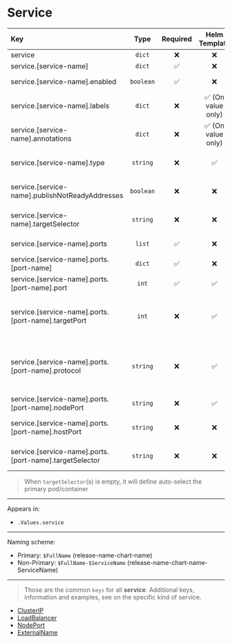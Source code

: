 # Service

| Key                                                     |   Type    | Required |   Helm Template    |                     Default                      | Description                                                                                                                                       |
| :------------------------------------------------------ | :-------: | :------: | :----------------: | :----------------------------------------------: | :------------------------------------------------------------------------------------------------------------------------------------------------ |
| service                                                 |  `dict`   |    ❌    |         ❌         |                       `{}`                       | Define the service as dicts                                                                                                                       |
| service.[service-name]                                  |  `dict`   |    ✅    |         ❌         |                       `{}`                       | Holds service definition                                                                                                                          |
| service.[service-name].enabled                          | `boolean` |    ✅    |         ❌         |                     `false`                      | Enables or Disables the service                                                                                                                   |
| service.[service-name].labels                           |  `dict`   |    ❌    | ✅ (On value only) |                       `{}`                       | Additional labels for service                                                                                                                     |
| service.[service-name].annotations                      |  `dict`   |    ❌    | ✅ (On value only) |                       `{}`                       | Additional annotations for service                                                                                                                |
| service.[service-name].type                             | `string`  |    ❌    |         ✅         |                   `ClusterIP`                    | Define the service type (ClusterIP, LoadBalancer, NodePort, ExternalName)                                                             |
| service.[service-name].publishNotReadyAddresses         | `boolean` |    ❌    |         ❌         |                     `false`                      | Define whether to publishNotReadyAddresses or not                                                                                                 |
| service.[service-name].targetSelector                   | `string`  |    ❌    |         ❌         |                       `""`                       | Define the pod to link the service, by default will use the primary pod                                                                           |
| service.[service-name].ports                            |  `list`   |    ✅    |         ❌         |                       `{}`                       | Define the ports of the service                                                                                                                   |
| service.[service-name].ports.[port-name]                |  `dict`   |    ✅    |         ❌         |                       `{}`                       | Define the port dict                                                                                                                              |
| service.[service-name].ports.[port-name].port           |   `int`   |    ✅    |         ✅         |                                                  | Define the port that will be exposed by the service                                                                                               |
| service.[service-name].ports.[port-name].targetPort     |   `int`   |    ❌    |         ✅         |                `[port-name].port`                | Define the target port (No named ports, as this will be used to assign the containerPort to containers)                                           |
| service.[service-name].ports.[port-name].protocol       | `string`  |    ❌    |         ✅         | `{{ .Values.fallbackDefaults.serviceProtocol }}` | Define the port protocol (http, https, tcp, udp). (Also used by the container ports and probes, http and https are converted to tcp where needed) |
| service.[service-name].ports.[port-name].nodePort       | `string`  |    ❌    |         ✅         |                                                  | Define the node port                                                                                                                              |
| service.[service-name].ports.[port-name].hostPort       | `string`  |    ❌    |         ❌         |                                                  | Define the hostPort, should be **avoided**, unless **ABSOLUTELY** necessary                                                                       |
| service.[service-name].ports.[port-name].targetSelector | `string`  |    ❌    |         ❌         |                                                  | Define the container to link this port (Must be on under the pod linked above)                                                                    |

> When `targetSelector`(s) is empty, it will define auto-select the primary pod/container

---

Appears in:

- `.Values.service`

---

Naming scheme:

- Primary: `$FullName` (release-name-chart-name)
- Non-Primary: `$FullName-$ServiceName` (release-name-chart-name-ServiceName)

---

> Those are the common `keys` for all **service**.
> Additional keys, information and examples, see on the specific kind of service.

- [ClusterIP](ClusterIP.md)
- [LoadBalancer](LoadBalancer.md)
- [NodePort](NodePort.md)
- [ExternalName](ExternalName.md)
